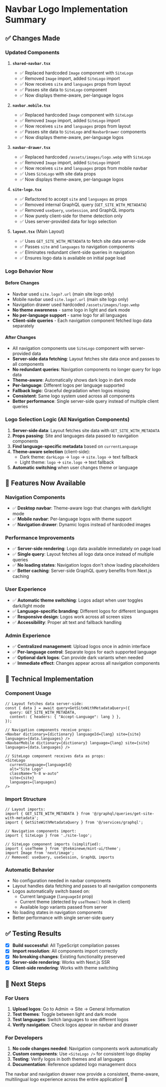 # Navbar Logo Implementation Summary

## ✅ Changes Made

### Updated Components

1. **`shared-navbar.tsx`**

   - ✅ Replaced hardcoded `Image` component with `SiteLogo`
   - ✅ Removed `Image` import, added `SiteLogo` import
   - ✅ Now receives `site` and `languages` props from layout
   - ✅ Passes site data to `SiteLogo` component
   - ✅ Now displays theme-aware, per-language logos

2. **`navbar.mobile.tsx`**

   - ✅ Replaced hardcoded `Image` component with `SiteLogo`
   - ✅ Removed `Image` import, added `SiteLogo` import
   - ✅ Now receives `site` and `languages` props from layout
   - ✅ Passes site data to `SiteLogo` and `NavbarDrawer` components
   - ✅ Now displays theme-aware, per-language logos

3. **`navbar-drawer.tsx`**

   - ✅ Replaced hardcoded `/assets/images/logo.webp` with `SiteLogo`
   - ✅ Removed `Image` import, added `SiteLogo` import
   - ✅ Now receives `site` and `languages` props from mobile navbar
   - ✅ Uses `SiteLogo` with site data props
   - ✅ Now displays theme-aware, per-language logos

4. **`site-logo.tsx`**

   - ✅ Refactored to accept `site` and `languages` as props
   - ✅ Removed internal GraphQL query (`GET_SITE_WITH_METADATA`)
   - ✅ Removed `useQuery`, `useSession`, and GraphQL imports
   - ✅ Now purely client-side for theme detection only
   - ✅ Uses server-provided data for logo selection

5. **`layout.tsx`** (Main Layout)
   - ✅ Uses `GET_SITE_WITH_METADATA` to fetch site data server-side
   - ✅ Passes `site` and `languages` to navigation components
   - ✅ Eliminates redundant client-side queries in navigation
   - ✅ Ensures logo data is available on initial page load

### Logo Behavior Now

#### Before Changes

- Navbar used `site.logo?.url` (main site logo only)
- Mobile navbar used `site.logo?.url` (main site logo only)
- Navigation drawer used hardcoded `/assets/images/logo.webp`
- **No theme awareness** - same logo in light and dark mode
- **No per-language support** - same logo for all languages
- **Client-side queries** - Each navigation component fetched logo data separately

#### After Changes

- All navigation components use `SiteLogo` component with server-provided data
- **Server-side data fetching**: Layout fetches site data once and passes to all components
- **No redundant queries**: Navigation components no longer query for logo data
- **Theme-aware**: Automatically shows dark logo in dark mode
- **Per-language**: Different logos per language supported
- **Fallback logic**: Graceful degradation when logos missing
- **Consistent**: Same logo system used across all components
- **Better performance**: Single server-side query instead of multiple client queries

### Logo Selection Logic (All Navigation Components)

1. **Server-side data**: Layout fetches site data with `GET_SITE_WITH_METADATA`
2. **Props passing**: Site and languages data passed to navigation components
3. **Find language-specific metadata** based on `currentLanguage`
4. **Theme-aware selection** (client-side):
   - Dark theme: `darkLogo` → `logo` → `site.logo` → text fallback
   - Light theme: `logo` → `site.logo` → text fallback
5. **Automatic switching** when user changes theme or language

## 🎯 Features Now Available

### Navigation Components

- ✅ **Desktop navbar**: Theme-aware logo that changes with dark/light mode
- ✅ **Mobile navbar**: Per-language logos with theme support
- ✅ **Navigation drawer**: Dynamic logos instead of hardcoded images

### Performance Improvements

- ✅ **Server-side rendering**: Logo data available immediately on page load
- ✅ **Single query**: Layout fetches all logo data once instead of multiple queries
- ✅ **No loading states**: Navigation logos don't show loading placeholders
- ✅ **Better caching**: Server-side GraphQL query benefits from Next.js caching

### User Experience

- ✅ **Automatic theme switching**: Logos adapt when user toggles dark/light mode
- ✅ **Language-specific branding**: Different logos for different languages
- ✅ **Responsive design**: Logos work across all screen sizes
- ✅ **Accessibility**: Proper alt text and fallback handling

### Admin Experience

- ✅ **Centralized management**: Upload logos once in admin interface
- ✅ **Per-language control**: Separate logos for each supported language
- ✅ **Optional dark logos**: Can provide dark variants when needed
- ✅ **Immediate effect**: Changes appear across all navigation components

## 🔧 Technical Implementation

### Component Usage

```tsx
// Layout fetches data server-side:
const { data } = await query<GetSiteWithMetadataQuery>({
  query: GET_SITE_WITH_METADATA,
  context: { headers: { "Accept-Language": lang } },
});

// Navigation components receive props:
<Navbar dictionary={dictionary} languageId={lang} site={site} languages={data.languages} />
<NavbarMobile dictionary={dictionary} language={lang} site={site} languages={data.languages} />

// SiteLogo component receives data as props:
<SiteLogo
  currentLanguage={languageId}
  alt="Site Logo"
  className="h-8 w-auto"
  site={site}
  languages={languages}
/>
```

### Import Structure

```tsx
// Layout imports:
import { GET_SITE_WITH_METADATA } from '@/graphql/queries/get-site-with-metadata';
import { GetSiteWithMetadataQuery } from '@/services/graphql';

// Navigation components import:
import { SiteLogo } from './site-logo';

// SiteLogo component imports (simplified):
import { useTheme } from '@tekminewe/mint-ui/theme';
import Image from 'next/image';
// Removed: useQuery, useSession, GraphQL imports
```

### Automatic Behavior

- No configuration needed in navbar components
- Layout handles data fetching and passes to all navigation components
- Logos automatically switch based on:
  - Current language (`languageId` prop)
  - Current theme (detected by `useTheme()` hook in client)
  - Available logo variants passed from server
- No loading states in navigation components
- Better performance with single server-side query

## ✅ Testing Results

- [x] **Build successful**: All TypeScript compilation passes
- [x] **Import resolution**: All components import correctly
- [x] **No breaking changes**: Existing functionality preserved
- [x] **Server-side rendering**: Works with Next.js SSR
- [x] **Client-side rendering**: Works with theme switching

## 🚀 Next Steps

### For Users

1. **Upload logos**: Go to Admin → Site → General Information
2. **Test themes**: Toggle between light and dark mode
3. **Test languages**: Switch languages to see different logos
4. **Verify navigation**: Check logos appear in navbar and drawer

### For Developers

1. **No code changes needed**: Navigation components work automatically
2. **Custom components**: Use `<SiteLogo />` for consistent logo display
3. **Testing**: Verify logos in both themes and all languages
4. **Documentation**: Reference updated logo management docs

The navbar and navigation drawer now provide a consistent, theme-aware, multilingual logo experience across the entire application! 🎉
